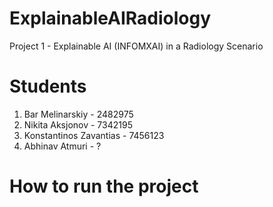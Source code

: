 # ExplainableAIRadiology
 Project 1 - Explainable AI (INFOMXAI) in a Radiology Scenario


 # Students
 1. Bar Melinarskiy - 2482975
 2. Nikita Aksjonov - 7342195
 3. Konstantinos Zavantias - 7456123
 4. Abhinav Atmuri - ?

# How to run the project

